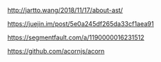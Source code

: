 
http://jartto.wang/2018/11/17/about-ast/

https://juejin.im/post/5e0a245df265da33cf1aea91

https://segmentfault.com/a/1190000016231512

https://github.com/acornjs/acorn